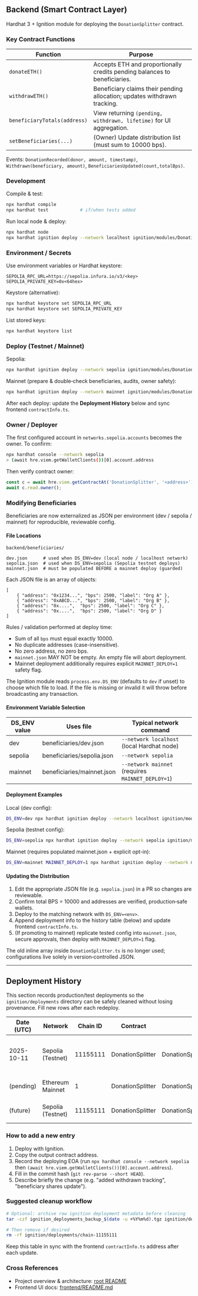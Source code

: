 ## Backend (Smart Contract Layer)
Hardhat 3 + Ignition module for deploying the `DonationSplitter` contract.

### Key Contract Functions
| Function | Purpose |
|----------|---------|
| `donateETH()` | Accepts ETH and proportionally credits pending balances to beneficiaries. |
| `withdrawETH()` | Beneficiary claims their pending allocation; updates withdrawn tracking. |
| `beneficiaryTotals(address)` | View returning `(pending, withdrawn, lifetime)` for UI aggregation. |
| `setBeneficiaries(...)` | (Owner) Update distribution list (must sum to 10000 bps). |

Events: `DonationRecorded(donor, amount, timestamp)`, `Withdrawn(beneficiary, amount)`, `BeneficiariesUpdated(count,totalBps)`.

### Development
Compile & test:
```bash
npx hardhat compile
npx hardhat test            # if/when tests added
```

Run local node & deploy:
```bash
npx hardhat node
npx hardhat ignition deploy --network localhost ignition/modules/DonationSplitter.ts
```

### Environment / Secrets
Use environment variables or Hardhat keystore:
```
SEPOLIA_RPC_URL=https://sepolia.infura.io/v3/<key>
SEPOLIA_PRIVATE_KEY=0x<64hex>
```
Keystore (alternative):
```bash
npx hardhat keystore set SEPOLIA_RPC_URL
npx hardhat keystore set SEPOLIA_PRIVATE_KEY
```

List stored keys:
```bash
npx hardhat keystore list
```

### Deploy (Testnet / Mainnet)
Sepolia:
```bash
npx hardhat ignition deploy --network sepolia ignition/modules/DonationSplitter.ts
```
Mainnet (prepare & double‑check beneficiaries, audits, owner safety):
```bash
npx hardhat ignition deploy --network mainnet ignition/modules/DonationSplitter.ts
```

After each deploy: update the **Deployment History** below and sync frontend `contractInfo.ts`.

### Owner / Deployer
The first configured account in `networks.sepolia.accounts` becomes the owner. To confirm:
```bash
npx hardhat console --network sepolia
> (await hre.viem.getWalletClients())[0].account.address
```
Then verify contract owner:
```js
const c = await hre.viem.getContractAt('DonationSplitter', '<address>');
await c.read.owner();
```

### Modifying Beneficiaries
Beneficiaries are now externalized as JSON per environment (dev / sepolia / mainnet) for reproducible, reviewable config.

#### File Locations
`backend/beneficiaries/`
```
dev.json      # used when DS_ENV=dev (local node / localhost network)
sepolia.json  # used when DS_ENV=sepolia (Sepolia testnet deploys)
mainnet.json  # must be populated BEFORE a mainnet deploy (guarded)
```

Each JSON file is an array of objects:
```jsonc
[
	{ "address": "0x1234...", "bps": 2500, "label": "Org A" },
	{ "address": "0xABCD...", "bps": 2500, "label": "Org B" },
	{ "address": "0x....",  "bps": 2500, "label": "Org C" },
	{ "address": "0x....",  "bps": 2500, "label": "Org D" }
]
```
Rules / validation performed at deploy time:
* Sum of all `bps` must equal exactly 10000.
* No duplicate addresses (case-insensitive).
* No zero address, no zero bps.
* `mainnet.json` MAY NOT be empty. An empty file will abort deployment.
* Mainnet deployment additionally requires explicit `MAINNET_DEPLOY=1` safety flag.

The Ignition module reads `process.env.DS_ENV` (defaults to `dev` if unset) to choose which file to load. If the file is missing or invalid it will throw before broadcasting any transaction.

#### Environment Variable Selection
| DS_ENV value | Uses file        | Typical network command                                 |
|--------------|------------------|---------------------------------------------------------|
| dev          | beneficiaries/dev.json      | `--network localhost` (local Hardhat node)             |
| sepolia      | beneficiaries/sepolia.json  | `--network sepolia`                                    |
| mainnet      | beneficiaries/mainnet.json  | `--network mainnet` (requires `MAINNET_DEPLOY=1`)      |

#### Deployment Examples
Local (dev config):
```bash
DS_ENV=dev npx hardhat ignition deploy --network localhost ignition/modules/DonationSplitter.ts
```
Sepolia (testnet config):
```bash
DS_ENV=sepolia npx hardhat ignition deploy --network sepolia ignition/modules/DonationSplitter.ts
```
Mainnet (requires populated mainnet.json + explicit opt-in):
```bash
DS_ENV=mainnet MAINNET_DEPLOY=1 npx hardhat ignition deploy --network mainnet ignition/modules/DonationSplitter.ts
```

#### Updating the Distribution
1. Edit the appropriate JSON file (e.g. `sepolia.json`) in a PR so changes are reviewable.
2. Confirm total BPS = 10000 and addresses are verified, production‑safe wallets.
3. Deploy to the matching network with `DS_ENV=<env>`.
4. Append deployment info to the history table (below) and update frontend `contractInfo.ts`.
5. (If promoting to mainnet) replicate tested config into `mainnet.json`, secure approvals, then deploy with `MAINNET_DEPLOY=1` flag.

The old inline array inside `DonationSplitter.ts` is no longer used; configurations live solely in version‑controlled JSON.

---

## Deployment History

This section records production/test deployments so the `ignition/deployments` directory can be safely cleaned without losing provenance. Fill new rows after each redeploy.

| Date (UTC) | Network | Chain ID | Contract | Module Ref | Address | Deployer (EOA) | Commit | Notes |
|-----------|---------|----------|----------|------------|---------|----------------|--------|-------|
| 2025-10-11 | Sepolia (Testnet) | 11155111 | DonationSplitter | DonationSplitterModule#DonationSplitter | `0x849E04a51573F61B33DeFA318fEDBF444240bAFb` | (first configured account) | 09b6658dd34cdd2b6d1ea86f0d94bb8f5012ffd7 | Initial tracked deployment (pre-mainnet) |
| (pending) | Ethereum Mainnet | 1 | DonationSplitter | DonationSplitterModule#DonationSplitter | (to add) | (deployer) | (commit) | First mainnet release |
| (future) | Sepolia (Testnet) | 11155111 | DonationSplitter | DonationSplitterModule#DonationSplitter | (new addr) | (deployer) | (commit) | Upgrade / param change |

### How to add a new entry
1. Deploy with Ignition.
2. Copy the output contract address.
3. Record the deploying EOA (run `npx hardhat console --network sepolia` then `(await hre.viem.getWalletClients())[0].account.address`).
4. Fill in the commit hash (`git rev-parse --short HEAD`).
5. Describe briefly the change (e.g. "added withdrawn tracking", "beneficiary shares update").

### Suggested cleanup workflow
```bash
# Optional: archive raw ignition deployment metadata before cleaning
tar -czf ignition_deployments_backup_$(date -u +%Y%m%d).tgz ignition/deployments/chain-11155111

# Then remove if desired
rm -rf ignition/deployments/chain-11155111
```

Keep this table in sync with the frontend `contractInfo.ts` address after each update.

### Cross References
- Project overview & architecture: [root README](../README.md)
- Frontend UI docs: [frontend/README.md](../frontend/README.md)
